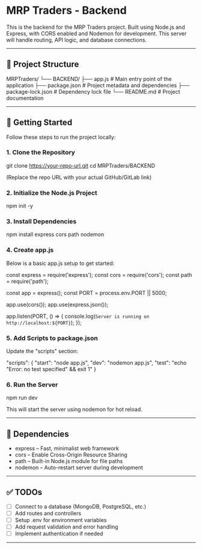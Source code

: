 # MRP Traders - Backend

This is the backend for the MRP Traders project. Built using Node.js and Express, with CORS enabled and Nodemon for development. This server will handle routing, API logic, and database connections.

---

## 📁 Project Structure

MRPTraders/
└── BACKEND/
├── app.js # Main entry point of the application
├── package.json # Project metadata and dependencies
├── package-lock.json # Dependency lock file
└── README.md # Project documentation

---

## 🚀 Getting Started

Follow these steps to run the project locally:

### 1. Clone the Repository

git clone https://your-repo-url.git
cd MRPTraders/BACKEND

(Replace the repo URL with your actual GitHub/GitLab link)

### 2. Initialize the Node.js Project

npm init -y

### 3. Install Dependencies

npm install express cors path nodemon

### 4. Create app.js

Below is a basic app.js setup to get started:

const express = require('express');
const cors = require('cors');
const path = require('path');

const app = express();
const PORT = process.env.PORT || 5000;

app.use(cors());
app.use(express.json());

app.listen(PORT, () => {
console.log(`Server is running on http://localhost:${PORT}`);
});

### 5. Add Scripts to package.json

Update the "scripts" section:

"scripts": {
"start": "node app.js",
"dev": "nodemon app.js",
"test": "echo \"Error: no test specified\" && exit 1"
}

### 6. Run the Server

npm run dev

This will start the server using nodemon for hot reload.

---

## 🧩 Dependencies

- express – Fast, minimalist web framework
- cors – Enable Cross-Origin Resource Sharing
- path – Built-in Node.js module for file paths
- nodemon – Auto-restart server during development

---

## ✅ TODOs

- [ ] Connect to a database (MongoDB, PostgreSQL, etc.)
- [ ] Add routes and controllers
- [ ] Setup .env for environment variables
- [ ] Add request validation and error handling
- [ ] Implement authentication if needed

---
